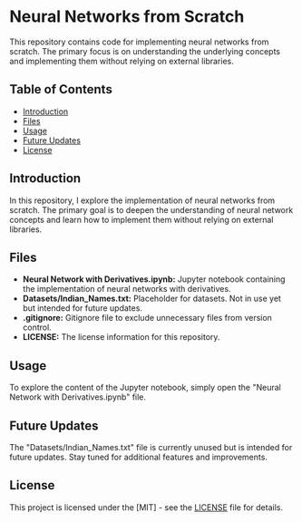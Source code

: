 # Neural Networks from Scratch

This repository contains code for implementing neural networks from scratch. The primary focus is on understanding the underlying concepts and implementing them without relying on external libraries.

## Table of Contents
- [Introduction](#introduction)
- [Files](#files)
- [Usage](#usage)
- [Future Updates](#future-updates)
- [License](#license)

## Introduction

In this repository, I explore the implementation of neural networks from scratch. The primary goal is to deepen the understanding of neural network concepts and learn how to implement them without relying on external libraries.

## Files

- **Neural Network with Derivatives.ipynb:** Jupyter notebook containing the implementation of neural networks with derivatives.
- **Datasets/Indian_Names.txt:** Placeholder for datasets. Not in use yet but intended for future updates.
- **.gitignore:** Gitignore file to exclude unnecessary files from version control.
- **LICENSE:** The license information for this repository.

## Usage

To explore the content of the Jupyter notebook, simply open the "Neural Network with Derivatives.ipynb" file.

## Future Updates

The "Datasets/Indian_Names.txt" file is currently unused but is intended for future updates. Stay tuned for additional features and improvements.

## License

This project is licensed under the [MIT] - see the [LICENSE](LICENSE) file for details.
